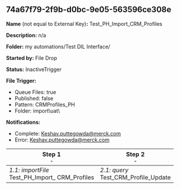 ## 74a67f79-2f9b-d0bc-9e05-563596ce308e

**Name** (not equal to External Key)**:** Test_PH_Import_CRM_Profiles

**Description:** n/a

**Folder:** my automations/Test DIL Interface/

**Started by:** File Drop

**Status:** InactiveTrigger

**File Trigger:**

* Queue Files: true
* Published: false
* Pattern: CRMProfiles_PH
* Folder:  import\uat\

**Notifications:**

* Complete: Keshav.puttegowda@merck.com
* Error: Keshav.puttegowda@merck.com

| Step 1<br>_<small>-</small>_ | Step 2<br>_<small>-</small>_ |
| --- | --- |
| _1.1: importFile_<br>Test_PH_Import_ CRM_Profiles | _2.1: query_<br>Test_CRM_Profile_Update |
